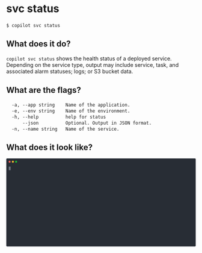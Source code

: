 # svc status
```console
$ copilot svc status
```

## What does it do?
`copilot svc status` shows the health status of a deployed service. Depending on the service type, output may include service, task, and associated alarm statuses; logs; or S3 bucket data. 

## What are the flags?
```
  -a, --app string    Name of the application.
  -e, --env string    Name of the environment.
  -h, --help          help for status
      --json          Optional. Output in JSON format.
  -n, --name string   Name of the service.
```

## What does it look like?

![Running copilot svc status](https://raw.githubusercontent.com/kohidave/copilot-demos/master/svc-status.svg?sanitize=true)